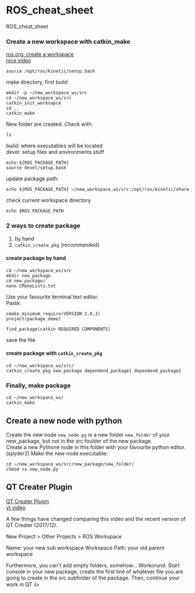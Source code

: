 # ROS_cheat_sheet
ROS_cheat_sheet

### Create a new workspace with catkin_make
[ros.org: create a workspace](http://wiki.ros.org/catkin/Tutorials/create_a_workspace)  
[nice video](https://www.youtube.com/watch?v=7QgjR6m-0KM)

```
source /opt/ros/kinetic/setup.bash
```

make directory, first build
```
mkdir -p ~/new_workspace_ws/src
cd ~/new_workspace_ws/src
catkin_init_worksapce
cd ..
catkin_make
```
New folder are created. Check with:
```
ls
``` 
build: where executables will be located  
devel: setup files and environments stuff

```
echo ${ROS_PACKAGE_PATH}
source devel/setup.bash
```
update package path:
```
echo ${ROS_PACKAGE_PATH} ~/new_workspace_ws/src:/opt/ros/kinetic/share
```
check current workspace directory
```
echo $ROS_PACKAGE_PATH
```
### 2 ways to create package
1. by hand  
2. `catkin_create_pkg` (recommended)
#### create package by hand
```
cd ~/new_workspace_ws/src
mkdir new_package
cd new_package/
nano CMakeLists.txt
```
Use your favourite terminal text editor.  
Paste:

```
cmake_minimum_require(VERSION 2.8.3)
project(package_demo)

find_package(catkin REQUIRED COMPONENTS)
```
save the file

#### create package with `catkin_create_pkg`
```
cd ~/new_workspace_ws/src/
catkin_create_pkg new_package dependend_package1 dependend_package2
```

### Finally, make package
```
cd ~/new_workspace_ws/
catkin_make
```
## Create a new node with python
Create the new node `new_node.py` in a new folder `new_folder` of your new_package, but not in the src foulder of the new package.  
Create a new Pythone node in this folder with your favourite python editor. (spyder2)
Make the new node executable:
```
cd ~/new_workspace_ws/src/new_package/new_folder/
chmod +x new_node.py
```
## QT Creater Plugin
[QT Creater Plugin](https://ros-industrial.github.io/ros_qtc_plugin/index.html)  
[yt video](https://www.youtube.com/watch?v=MPovFrZloaY&index=2&list=PL4p99tXbgB8_ajY8p6TRZx1gqhp5pRMB-)  

A few things have changed comparing this video and the recent version of QT Creater (2017/12).  

New Project > Other Projects > ROS Workspace

Name: your new sub workspace
Workspace Path: your old parent workspace  

Furthermore, you can't add empty folders, somehow...
Workorund. Start console in your new package, create the first line of whatever file you are going to create in the src subfolder of the package. Then, continue your work in QT :+1:

